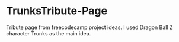 # TrunksTribute-Page
Tribute page  from freecodecamp project ideas. I used Dragon Ball Z character Trunks as the main idea.
